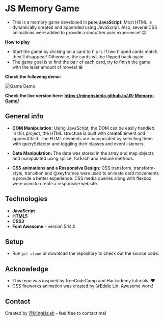 # JS Memory Game
* This is a memory game developed in **pure JavaScript**. Most HTML is dynamically created and appended using JavaScript. Also, several CSS animations were added to provide a smoother user experience! :blush:

**How to play**

* Start the game by clicking on a card to flip it. If two flipped cards match, they'll disappear! Otherwise, the cards will be flipped back again.
* The game goal is to find the pair of each card, try to finish the game with the least amount of moves! :grin:

**Check the following demo:**

![Game Demo](./img/game-demo.gif)

**Check the live version here: https://minghsiehlo.github.io/JS-Memory-Game/**

## General info

* **DOM Manipulation:** Using JavaScript, the DOM can be easily handled. In this project, the HTML structure is built with createElement and appendChild. The HTML elements are manipulated by selecting them with querySelector and toggling their classes and event listeners. 

* **Data Manipulation:** The data was stored in the array and map objects and manipulated using splice, forEach and reduce methods.

* **CSS animations and a Responsive Design:** CSS transform, transform-style, transition and @keyframes were used to animate card movements a provide a better experience. CSS media queries along with flexbox were used to create a responsive website. 

## Technologies

* **JavaScript**
* **HTML5**
* **CSS3**
* **Font Awesome** - version 5.14.0

## Setup
* Run `git clone` or download the repository to check out the source code.

## Acknowledge
* This repo was inspired by freeCodeCamp and Hackademy tutorials. :heart: 
* CSS fireworks animation was created by [@Eddie Lin](https://codepen.io/yshlin/pens/public). Awesome work!

## Contact
Created by [@MingHsieh](https://www.linkedin.com/in/ming-hsieh-lo/) - feel free to contact me!
